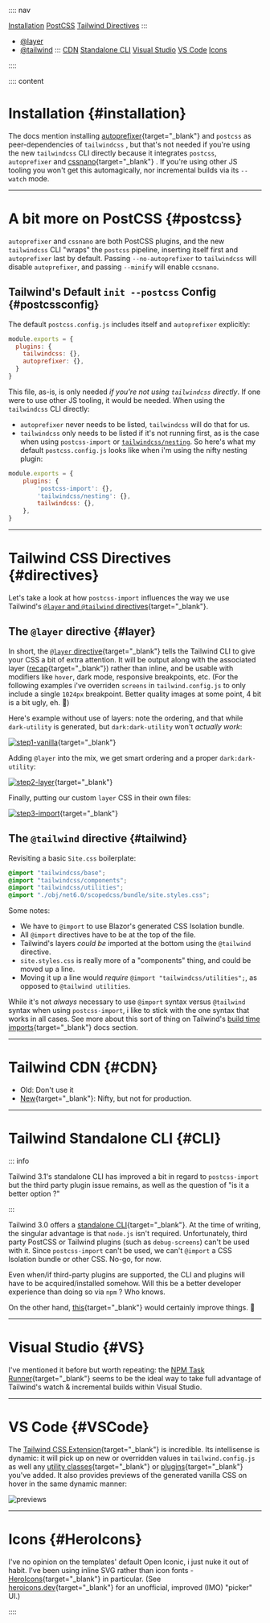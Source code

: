 :::: nav

[Installation](/notes)
[PostCSS](/notes#postcss)
[Tailwind Directives](/notes#directives)
:::
- [@layer](/notes#layer)
- [@tailwind](/notes#tailwind)
:::
[CDN](/notes#CDN)
[Standalone CLI](/notes#CLI)
[Visual Studio](/notes#VS)
[VS Code](/notes#VSCode)
[Icons](/notes#HeroIcons)

::::

:::: content

# Installation {#installation}

The docs mention installing [autoprefixer](https://autoprefixer.github.io/){target="_blank"} and `postcss` as peer-dependencies of `tailwindcss` , but that's not needed if you're using the new `tailwindcss` CLI directly because it integrates `postcss`, `autoprefixer` and [cssnano](https://cssnano.co/){target="_blank"} . If you're using other JS tooling you won't get this automagically, nor incremental builds via its `--watch` mode.

---

# A bit more on PostCSS {#postcss}

`autoprefixer` and `cssnano` are both PostCSS plugins, and the new `tailwindcss` CLI "wraps" the `postcss` pipeline, inserting itself first and `autoprefixer` last by default. Passing `--no-autoprefixer` to `tailwindcss` will disable `autoprefixer`, and passing `--minify` will enable `ccsnano`.

## Tailwind's Default `init --postcss` Config {#postcssconfig}

The default `postcss.config.js` includes itself and `autoprefixer` explicitly:

```javascript:postcss.config.js
module.exports = {
  plugins: {
    tailwindcss: {},
    autoprefixer: {},
  }
}
```

This file, as-is, is only needed _if you're not using `tailwindcss` directly_. If one were to use other JS tooling, it would be needed. When using the `tailwindcss` CLI directly:

- `autoprefixer` never needs to be listed, `tailwindcss` will do that for us.
- `tailwindcss` only needs to be listed if it's not running first, as is the case when using `postcss-import` or [`tailwindcss/nesting`](/next#nesting). So here's what my default `postcss.config.js` looks like when i'm using the nifty nesting plugin:

```javascript:postcss.config.js
module.exports = {
    plugins: {
        'postcss-import': {},
        'tailwindcss/nesting': {},
        tailwindcss: {},
    },
}
```

---

# Tailwind CSS Directives  {#directives}

Let's take a look at how `postcss-import` influences the way we use Tailwind's [`@layer` and `@tailwind` directives](https://tailwindcss.com/docs/functions-and-directives#directives){target="_blank"}.

## The `@layer` directive {#layer}
In short, the [`@layer` directive](https://tailwindcss.com/docs/adding-custom-styles#using-css-and-layer){target="_blank"} tells the Tailwind CLI to give your CSS a bit of extra attention.  It will be output along with the associated layer ([recap](setup#boilerplate-bg){target="_blank"}) rather than inline, and be usable with modifiers like `hover`, dark mode, responsive breakpoints, etc.  (For the following examples i've overriden `screens` in `tailwind.config.js` to only include a single `1024px` breakpoint.  Better quality images at some point, 4 bit is a bit ugly, eh. 🤔)

Here's example without use of layers: note the ordering, and that while `dark-utility` is generated, but `dark:dark-utility` won't *actually work*:

[![step1-vanilla](images/step1-vanilla.png)](images/step1-vanilla.png){target="_blank"}

Adding `@layer` into the mix, we get smart ordering and a proper `dark:dark-utility`:

[![step2-layer](images/step2-layer.png)](images/step2-layer.png){target="_blank"}

Finally, putting our custom `layer` CSS in their own files:

[![step3-import](images/step3-import.png)](images/step3-import.png){target="_blank"}

## The `@tailwind` directive {#tailwind}

Revisiting a basic `Site.css` boilerplate:

```css:site.css
@import "tailwindcss/base";
@import "tailwindcss/components";
@import "tailwindcss/utilities";
@import "./obj/net6.0/scopedcss/bundle/site.styles.css";
```

Some notes:

- We have to `@import` to use Blazor's generated CSS Isolation bundle.
- All `@import` directives have to be at the top of the file.
- Tailwind's layers *could be* imported at the bottom using the `@tailwind` directive.
- `site.styles.css` is really more of a "components" thing, and could be moved up a line.
- Moving it up a line would *require* `@import "tailwindcss/utilities";`, as opposed to `@tailwind utilities`.

While it's not *always* necessary to use `@import` syntax versus `@tailwind` syntax when using `postcss-import`, i like to stick with the one syntax that works in all cases.  See more about this sort of thing on Tailwind's [build time imports](https://tailwindcss.com/docs/using-with-preprocessors#build-time-imports){target="_blank"} docs section.

---

# Tailwind CDN {#CDN}

- Old: Don't use it
- [New](https://www.youtube.com/watch?v=mSC6GwizOag){target="_blank"}: Nifty, but not for production.

---

# Tailwind Standalone CLI {#CLI}

::: info

Tailwind 3.1's standalone CLI has improved a bit in regard to `postcss-import` but the third party plugin issue remains, as well as the question of "is it a better option ?"

:::

Tailwind 3.0 offers a [standalone CLI](https://tailwindcss.com/blog/standalone-cli){target="_blank"}.  At the time of writing, the singular advantage is that `node.js` isn't required.  Unfortunately, third party PostCSS or Tailwind plugins (such as `debug-screens`) can't be used with it.  Since `postcss-import` can't be used, we can't `@import` a CSS Isolation bundle or other CSS.  No-go, for now.

Even when/if third-party plugins are supported, the CLI and plugins will have to be acquired/installed somehow.  Will this be a better developer experience than doing so via `npm` ?  Who knows.

On the other hand, [this](https://twitter.com/malfaitrobin/status/1446905317825069063){target="_blank"} would certainly improve things. 🤞

---

# Visual Studio {#VS}

I've mentioned it before but worth repeating: the [NPM Task Runner](https://marketplace.visualstudio.com/items?itemName=MadsKristensen.NpmTaskRunner64){target="_blank"} seems to be the ideal way to take full advantage of Tailwind's watch & incremental builds within Visual Studio.

---

# VS Code {#VSCode}

The [Tailwind CSS Extension](https://marketplace.visualstudio.com/items?itemName=bradlc.vscode-tailwindcss){target="_blank"} is incredible. Its intellisense is dynamic: it will pick up on new or overridden values in `tailwind.config.js` as well any [utility classes](https://tailwindcss.com/docs/adding-new-utilities){target="_blank"} or [plugins](https://tailwindcss.com/docs/plugins){target="_blank"} you've added. It also provides previews of the generated vanilla CSS on hover in the same dynamic manner:

 ![previews](/images/hover.png)

---

# Icons {#HeroIcons}

I've no opinion on the templates' default Open Iconic, i just nuke it out of habit. I've been using inline SVG rather than icon fonts - [HeroIcons](https://heroicons.com/){target="_blank"} in particular. (See [heroicons.dev](https://heroicons.dev/){target="_blank"} for an unofficial, improved (IMO) "picker" UI.)

::::